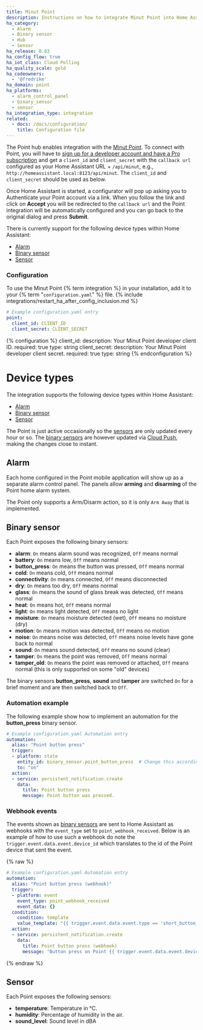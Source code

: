 ```yaml
---
title: Minut Point
description: Instructions on how to integrate Minut Point into Home Assistant.
ha_category:
  - Alarm
  - Binary sensor
  - Hub
  - Sensor
ha_release: 0.83
ha_config_flow: true
ha_iot_class: Cloud Polling
ha_quality_scale: gold
ha_codeowners:
  - '@fredrike'
ha_domain: point
ha_platforms:
  - alarm_control_panel
  - binary_sensor
  - sensor
ha_integration_type: integration
related:
  - docs: /docs/configuration/
    title: Configuration file
---
```


The Point hub enables integration with the [Minut Point](https://minut.com/). To connect with Point, you will have to [sign up for a developer account and have a Pro subscription](https://minut.com/community/developers/) and get a `client_id` and `client_secret` with the `callback url` configured as your Home Assistant URL + `/api/minut`, e.g.,  `http://homeassistant.local:8123/api/minut`. The `client_id` and `client_secret` should be used as below.

Once Home Assistant is started, a configurator will pop up asking you to Authenticate your Point account via a link. When you follow the link and click on **Accept** you will be redirected to the `callback url` and the Point integration will be automatically configured and you can go back to the original dialog and press **Submit**.

There is currently support for the following device types within Home Assistant:

- [Alarm](#alarm)
- [Binary sensor](#binary-sensor)
- [Sensor](#sensor)

### Configuration

To use the Minut Point {% term integration %} in your installation, add it to your {% term "`configuration.yaml`" %} file.
{% include integrations/restart_ha_after_config_inclusion.md %}

```yaml
# Example configuration.yaml entry
point:
  client_id: CLIENT_ID
  client_secret: CLIENT_SECRET
```

{% configuration %}
client_id:
  description: Your Minut Point developer client ID.
  required: true
  type: string
client_secret:
  description: Your Minut Point developer client secret.
  required: true
  type: string
{% endconfiguration %}

# Device types

The integration supports the following device types within Home Assistant:
  - [Alarm](#alarm)
  - [Binary sensor](#binary-sensor)
  - [Sensor](#sensor)

<div class='note'>

The Point is just active occasionally so the [sensors](#sensor) are only updated every hour or so. The [binary sensors](#binary-sensor) are however updated via [Cloud Push](/blog/2016/02/12/classifying-the-internet-of-things/#cloud-pushing-new-state), making the changes close to instant.

</div>

## Alarm

Each home configured in the Point mobile application will show up as a separate alarm control panel. The panels allow **arming** and **disarming** of the Point home alarm system.

<div class="note">

The Point only supports a Arm/Disarm action, so it is only `Arm Away` that is implemented.

</div>

## Binary sensor

Each Point exposes the following binary sensors:

- **alarm**: `On` means alarm sound was recognized, `Off` means normal
- **battery**: `On` means low, `Off` means normal
- **button_press**: `On` means the button was pressed, `Off` means normal
- **cold**: `On` means cold, `Off` means normal
- **connectivity**: `On` means connected, `Off` means disconnected
- **dry**: `On` means too dry, `Off` means normal
- **glass**: `On` means the sound of glass break was detected, `Off` means normal
- **heat**: `On` means hot, `Off` means normal
- **light**: `On` means light detected, `Off` means no light
- **moisture**: `On` means moisture detected (wet), `Off` means no moisture (dry)
- **motion**: `On` means motion was detected, `Off` means no motion
- **noise**: `On` means noise was detected, `Off` means noise levels have gone back to normal
- **sound**: `On` means sound detected, `Off` means no sound (clear)
- **tamper**: `On` means the point was removed, `Off` means normal
- **tamper_old**: `On` means the point was removed or attached, `Off` means normal (this is only supported on some "old" devices)

<div class="note">

The binary sensors **button_press**, **sound** and **tamper** are switched `On` for a brief moment and are then switched back to `Off`.

</div>

### Automation example

The following example show how to implement an automation for the **button_press** binary sensor.

```yaml
# Example configuration.yaml Automation entry
automation:
  alias: "Point button press"
  trigger:
  - platform: state
    entity_id: binary_sensor.point_button_press  # Change this accordingly
    to: "on"
  action:
  - service: persistent_notification.create
    data:
      title: Point button press
      message: Point button was pressed.
```

### Webhook events

The events shown as [binary sensors](#binary-sensor) are sent to Home Assistant as webhooks with the `event_type` set to `point_webhook_received`. Below is an example of how to use such a webhook do note the `trigger.event.data.event.device_id` which translates to the id of the Point device that sent the event.

{% raw %}

```yaml
# Example configuration.yaml Automation entry
automation:
  alias: "Point button press (webhook)"
  trigger:
  - platform: event
    event_type: point_webhook_received
    event_data: {}
  condition:
    condition: template
    value_template: "{{ trigger.event.data.event.type == 'short_button_press' }}"
  action:
  - service: persistent_notification.create
    data:
      title: Point button press (webhook)
      message: "Button press on Point {{ trigger.event.data.event.device_id }}"
```

{% endraw %}

## Sensor

Each Point exposes the following sensors:

- **temperature**: Temperature in °C.
- **humidity**: Percentage of humidity in the air.
- **sound_level**: Sound level in dBA
